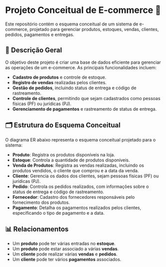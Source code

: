 # Projeto Conceitual de E-commerce 🛒

Este repositório contém o esquema conceitual de um sistema de e-commerce, projetado para gerenciar produtos, estoques, vendas, clientes, pedidos, pagamentos e entregas.

## 📜 Descrição Geral

O objetivo deste projeto é criar uma base de dados eficiente para gerenciar as operações de um e-commerce. As principais funcionalidades incluem:
- **Cadastro de produtos** e controle de estoque.
- **Registro de vendas** realizadas pelos clientes.
- **Gestão de pedidos**, incluindo status de entrega e código de rastreamento.
- **Controle de clientes**, permitindo que sejam cadastrados como pessoas físicas (PF) ou jurídicas (PJ).
- **Gerenciamento de pagamentos** e rastreamento de status de entrega.

## 🗂 Estrutura do Esquema Conceitual

O diagrama ER abaixo representa o esquema conceitual projetado para o sistema:

- **Produto**: Registra os produtos disponíveis na loja.
- **Estoque**: Controla a quantidade de produtos disponíveis.
- **Venda de Produtos**: Registra as vendas realizadas, incluindo os produtos vendidos, o cliente que comprou e a data da venda.
- **Cliente**: Gerencia os dados dos clientes, sejam pessoas físicas (PF) ou jurídicas (PJ).
- **Pedido**: Controla os pedidos realizados, com informações sobre o status de entrega e código de rastreamento.
- **Fornecedor**: Cadastro dos fornecedores responsáveis pelo fornecimento dos produtos.
- **Pagamento**: Detalha os pagamentos realizados pelos clientes, especificando o tipo de pagamento e a data.

## 📊 Relacionamentos

- Um **produto** pode ter várias entradas no **estoque**.
- Um **produto** pode estar associado a várias **vendas**.
- Um **cliente** pode realizar várias **vendas** e **pedidos**.
- Um **cliente** pode ter vários **pagamentos** associados.
